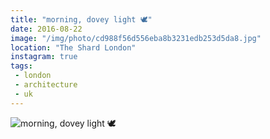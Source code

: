 ```yaml
---
title: "morning, dovey light 🕊"
date: 2016-08-22
image: "/img/photo/cd988f56d556eba8b3231edb253d5da8.jpg"
location: "The Shard London"
instagram: true
tags:
 - london
 - architecture
 - uk
---
```


![morning, dovey light 🕊](/img/photo/cd988f56d556eba8b3231edb253d5da8.jpg)
